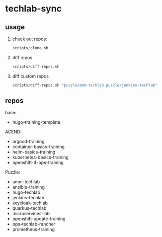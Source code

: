 # techlab-sync

## usage

1. check out repos:

   ```s
   scripts/clone.sh
   ```

1. diff repos

   ```s
   scripts/diff-repos.sh
   ```

1. diff custom repos

   ```s
   scripts/diff-repos.sh "puzzle/amm-techlab puzzle/jenkins-techlab"
   ```

## repos

base:

* hugo-training-template

ACEND:

* argocd-training
* container-basics-training
* helm-basics-training
* kubernetes-basics-training
* openshift-4-ops-training

Puzzle:

* amm-techlab
* ansible-training
* hugo-techlab
* jenkins-techlab
* keycloak-techlab
* quarkus-techlab
* microservices-lab
* openshift-update-training
* ops-techlab-rancher
* prometheus-training
